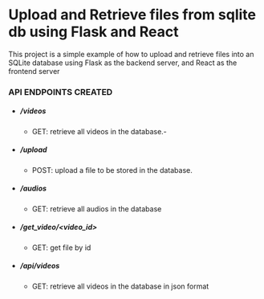# Upload and Retrieve files from sqlite db using Flask and React
This project is a simple example of how to upload and retrieve files into an SQLite database using Flask as the backend server, and React as the frontend server
### API ENDPOINTS CREATED
- ##### /videos
   - GET: retrieve all videos in the database.-
- ##### /upload
  - POST: upload a file to be stored in the database.
- ##### /audios
  - GET: retrieve all audios in the database
- ##### /get_video/<video_id>
   - GET: get file by id
- ##### /api/videos
  - GET: retrieve all videos in the database in json format